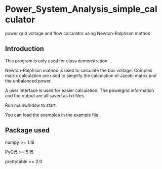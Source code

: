 # Power_System_Analysis_simple_calculator
power grid voltage and flow calculator using Newton-Ralphson method

## Introduction
This program is only used for class demonstration.

Newton-Ralphson mathod is used to calculate the bus voltage. 
Complex matrix calculation are used to simplify the calculation of Jacobi matrix and the unbalanced power.

A user interface is used for easier calculation.
The powergrid information and the output are all saved as txt files.

Run mainwindow to start.

You can load the examples in the example file.

## Package used
numpy >= 1.19

PyQt5 >= 5.15

prettytable >= 2.0
